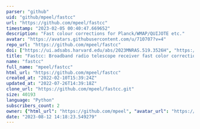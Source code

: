 ```yaml
---
parser: "github"
uid: "github/mpeel/fastcc"
url: "https://github.com/mpeel/fastcc"
timestamp: "2023-02-05 00:40:47.669652"
description: "Fast colour corrections for Planck/WMAP/QUIJOTE etc."
avatar: "https://avatars.githubusercontent.com/u/710707?v=4"
repo_url: "https://github.com/mpeel/fastcc"
doi: ["https://ui.adsabs.harvard.edu/abs/2023MNRAS.519.3526H", "https://ui.adsabs.harvard.edu/abs/2022RNAAS...6..252P", "https://ui.adsabs.harvard.edu/abs/2023ascl.soft01010P/abstract"]
title: "Fastcc: Broadband radio telescope receiver fast color corrections"
name: "fastcc"
full_name: "mpeel/fastcc"
html_url: "https://github.com/mpeel/fastcc"
created_at: "2022-02-10T15:39:24Z"
updated_at: "2022-07-26T14:39:18Z"
clone_url: "https://github.com/mpeel/fastcc.git"
size: 40193
language: "Python"
subscribers_count: 2
owner: {"html_url": "https://github.com/mpeel", "avatar_url": "https://avatars.githubusercontent.com/u/710707?v=4", "login": "mpeel", "type": "User"}
date: "2023-08-12 14:18:23.549279"
---
```

